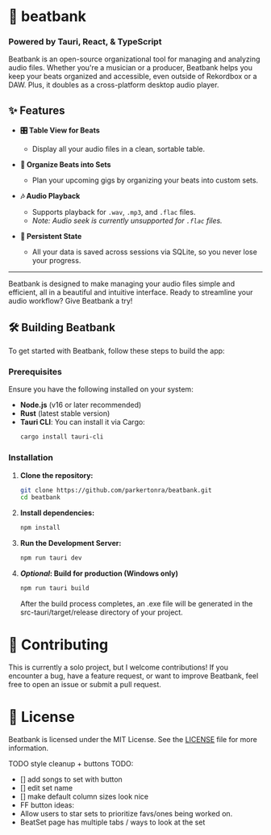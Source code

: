 # 🎵 beatbank
### Powered by Tauri, React, & TypeScript

Beatbank is an open-source organizational tool for managing and analyzing audio files. Whether you're a musician or a producer, Beatbank helps you keep your beats organized and accessible, even outside of Rekordbox or a DAW. Plus, it doubles as a cross-platform desktop audio player.

## ✨ Features

- **🎛️ Table View for Beats**
    - Display all your audio files in a clean, sortable table.

- **📁 Organize Beats into Sets**
    - Plan your upcoming gigs by organizing your beats into custom sets.

- **🎶 Audio Playback**
    - Supports playback for `.wav`, `.mp3`, and `.flac` files.
    - *Note: Audio seek is currently unsupported for `.flac` files.*

- **💾 Persistent State**
    - All your data is saved across sessions via SQLite, so you never lose your progress.

---

Beatbank is designed to make managing your audio files simple and efficient, all in a beautiful and intuitive interface. Ready to streamline your audio workflow? Give Beatbank a try!

## 🛠️ Building Beatbank

To get started with Beatbank, follow these steps to build the app:

### Prerequisites

Ensure you have the following installed on your system:
- **Node.js** (v16 or later recommended)
- **Rust** (latest stable version)
- **Tauri CLI**: You can install it via Cargo:
  ```bash
  cargo install tauri-cli

### Installation

1. **Clone the repository:**
   ```bash
   git clone https://github.com/parkertonra/beatbank.git
   cd beatbank

2. **Install dependencies:**
   ```bash
   npm install
   ```

3. **Run the Development Server:**
   ```bash
   npm run tauri dev
   ```
4. ***Optional*: Build for production (Windows only)**
   ```bash
   npm run tauri build
   ```
   After the build process completes, an .exe file will be generated in the src-tauri/target/release directory of your project.

# 🤝 Contributing
This is currently a solo project, but I welcome contributions! If you encounter a bug, have a feature request, or want to improve Beatbank, feel free to open an issue or submit a pull request.

# 📝 License
Beatbank is licensed under the MIT License. See the [LICENSE](LICENSE) file for more information.

TODO
style cleanup + buttons
TODO:
- [] add songs to set with button
- [] edit set name
- [] make default column sizes look nice
- FF button
  ideas:
- Allow users to star sets to prioritize favs/ones being worked on.
- BeatSet page has multiple tabs / ways to look at the set
